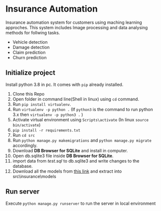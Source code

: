 # Insurance Automation

Insurance automation system for customers using maching learning approches. This system includes Image processing and data analysing methods for follwing tasks.

- Vehicle detection
- Damage detection
- Claim prediction
- Churn prediction

## Initialize project

Install python 3.8 in pc. It comes with `pip` already installed.

1. Clone this Repo
1. Open folder in command line(Shell in linux) using `cd` command.
1. Run `pip install virtualenv`.
1. Run `virtualenv -p python .` (If `python3` is the command to run python 3.x then `virtualenv -p python3 .` )
1. Activate virtual environment using `Scripts\activate` (In linux `source bin/activate`)
1. `pip install -r requirements.txt`
1. Run `cd src`
1. Run `python manage.py makemigrations` and `python manage.py migrate` accordingly.
1. Download **DB Browser for SQLite** and install in computer.
1. Open db.sqlite3 file inside **DB Browser for SQLite**.
1. import data from _test.sql_ to db.sqlite3 and write changes to the database.
1. Download all the models from [this link](https://drive.google.com/drive/folders/1f6XjS-d8r0TJQNWOHFpO9mNbjN7VIiRx?usp=sharing) and extract into src\insurance\models

## Run server

Execute `python manage.py runserver` to run the server in local environment

